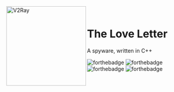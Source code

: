 <div>
  <img width="210" height="210" align="left" src="https://cache.desktopnexus.com/thumbseg/2066/2066279-bigthumbnail.jpg" alt="V2Ray"/>
  <br>
  <h1>The Love Letter</h1>
  <p>A spyware, written in C++</p>
</div>

![forthebadge](https://forthebadge.com/images/badges/built-with-love.svg)
![forthebadge](https://forthebadge.com/images/badges/built-with-resentment.svg)
![forthebadge](https://forthebadge.com/images/badges/for-you.svg)
![forthebadge](https://forthebadge.com/images/badges/makes-people-smile.svg)

